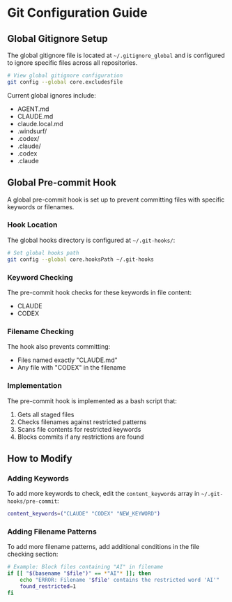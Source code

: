 # Git Configuration Guide

## Global Gitignore Setup

The global gitignore file is located at `~/.gitignore_global` and is configured to ignore specific files across all repositories.

```bash
# View global gitignore configuration
git config --global core.excludesfile
```

Current global ignores include:
- AGENT.md
- CLAUDE.md
- claude.local.md
- .windsurf/
- .codex/
- .claude/
- .codex
- .claude

## Global Pre-commit Hook

A global pre-commit hook is set up to prevent committing files with specific keywords or filenames.

### Hook Location
The global hooks directory is configured at `~/.git-hooks/`:

```bash
# Set global hooks path
git config --global core.hooksPath ~/.git-hooks
```

### Keyword Checking
The pre-commit hook checks for these keywords in file content:
- CLAUDE
- CODEX

### Filename Checking
The hook also prevents committing:
- Files named exactly "CLAUDE.md"
- Any file with "CODEX" in the filename

### Implementation
The pre-commit hook is implemented as a bash script that:
1. Gets all staged files
2. Checks filenames against restricted patterns
3. Scans file contents for restricted keywords
4. Blocks commits if any restrictions are found

## How to Modify

### Adding Keywords
To add more keywords to check, edit the `content_keywords` array in `~/.git-hooks/pre-commit`:

```bash
content_keywords=("CLAUDE" "CODEX" "NEW_KEYWORD")
```

### Adding Filename Patterns
To add more filename patterns, add additional conditions in the file checking section:

```bash
# Example: Block files containing "AI" in filename
if [[ "$(basename "$file")" == *"AI"* ]]; then
    echo "ERROR: Filename '$file' contains the restricted word 'AI'"
    found_restricted=1
fi
```
